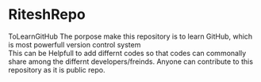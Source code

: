 # RiteshRepo
ToLearnGitHub
The porpose make this repository is to learn GitHub, which is most powerfull version control system  
This can be Helpfull to add differnt codes so that codes can commonally share among the differnt developers/freinds.
Anyone can contribute to this repository as it is public repo.
